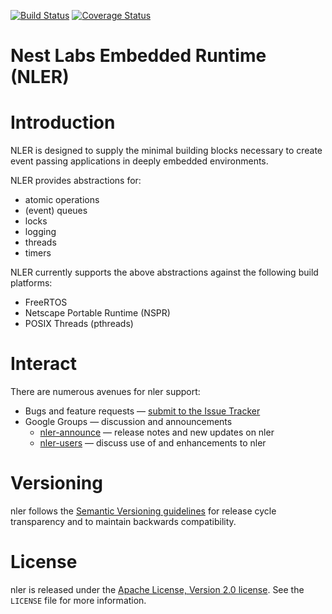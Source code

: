 [![Build Status][nler-travis-svg]][nler-travis]
[![Coverage Status][nler-codecov-svg]][nler-codecov]

Nest Labs Embedded Runtime (NLER)
=================================

# Introduction

NLER is designed to supply the minimal building blocks necessary to create event passing 
applications in deeply embedded environments.

NLER provides abstractions for:

* atomic operations
* (event) queues
* locks
* logging
* threads
* timers

NLER currently supports the above abstractions against the following build platforms:

* FreeRTOS
* Netscape Portable Runtime (NSPR)
* POSIX Threads (pthreads)

[nler-travis]: https://travis-ci.org/nestlabs/nler
[nler-travis-svg]: https://travis-ci.org/nestlabs/nler.svg?branch=master
[nler-codecov]: https://codecov.io/gh/nestlabs/nler
[nler-codecov-svg]: https://codecov.io/gh/nestlabs/nler/branch/master/graph/badge.svg

# Interact

There are numerous avenues for nler support:

  * Bugs and feature requests — [submit to the Issue Tracker](https://github.com/nestlabs/nler/issues)
  * Google Groups — discussion and announcements
    * [nler-announce](https://groups.google.com/forum/#!forum/nler-announce) — release notes and new updates on nler
    * [nler-users](https://groups.google.com/forum/#!forum/nler-users) — discuss use of and enhancements to nler

# Versioning

nler follows the [Semantic Versioning guidelines](http://semver.org/) 
for release cycle transparency and to maintain backwards compatibility.

# License

nler is released under the [Apache License, Version 2.0 license](https://opensource.org/licenses/Apache-2.0). 
See the `LICENSE` file for more information.
